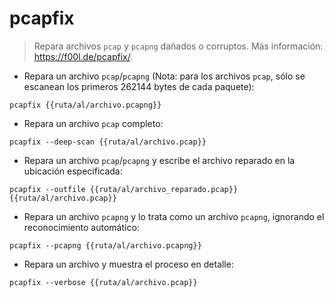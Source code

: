 # pcapfix

> Repara archivos `pcap` y `pcapng` dañados o corruptos.
> Más información: <https://f00l.de/pcapfix/>.

- Repara un archivo `pcap`/`pcapng` (Nota: para los archivos `pcap`, sólo se escanean los primeros 262144 bytes de cada paquete):

`pcapfix {{ruta/al/archivo.pcapng}}`

- Repara un archivo `pcap` completo:

`pcapfix --deep-scan {{ruta/al/archivo.pcap}}`

- Repara un archivo `pcap`/`pcapng` y escribe el archivo reparado en la ubicación especificada:

`pcapfix --outfile {{ruta/al/archivo_reparado.pcap}} {{ruta/al/archivo.pcap}}`

- Repara un archivo `pcapng` y lo trata como un archivo `pcapng`, ignorando el reconocimiento automático:

`pcapfix --pcapng {{ruta/al/archivo.pcapng}}`

- Repara un archivo y muestra el proceso en detalle:

`pcapfix --verbose {{ruta/al/archivo.pcap}}`

